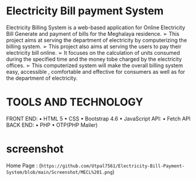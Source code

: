 # Electricity Bill payment System
Electricity Billing System is a web-based application for Online Electricity Bill Generate and
payment of bills for the Meghalaya residence.
➢ This project aims at serving the department of electricity by computerizing the billing system.
➢ This project also aims at serving the users to pay their electricity bill online.
➢ It focuses on the calculation of units consumed during the specified time and the money tobe
charged by the electricity offices.
➢ This computerized system will make the overall billing system easy, accessible , comfortable and
effective for consumers as well as for the department of electricity.

# TOOLS AND TECHNOLOGY
  FRONT END:
  • HTML 5
  • CSS
  • Bootstrap 4.6
  • JavaScript
  API:
  • Fetch API
  BACK END:
  • PHP
  • OTP(PHP Mailer)

# screenshot
Home Page : (`https://github.com/Utpal7561/Electricity-Bill-Payment-System/blob/main/Screenshot/MECL%201.png`)
